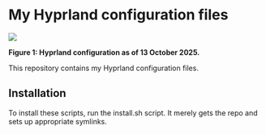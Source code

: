 # My Hyprland configuration files
![](https://fusion809.github.io/images/Hyprland/Hyprland_2025-10-13.png)

**Figure 1: Hyprland configuration as of 13 October 2025.**

This repository contains my Hyprland configuration files. 

## Installation
To install these scripts, run the install.sh script. It merely gets the repo and sets up appropriate symlinks. 

